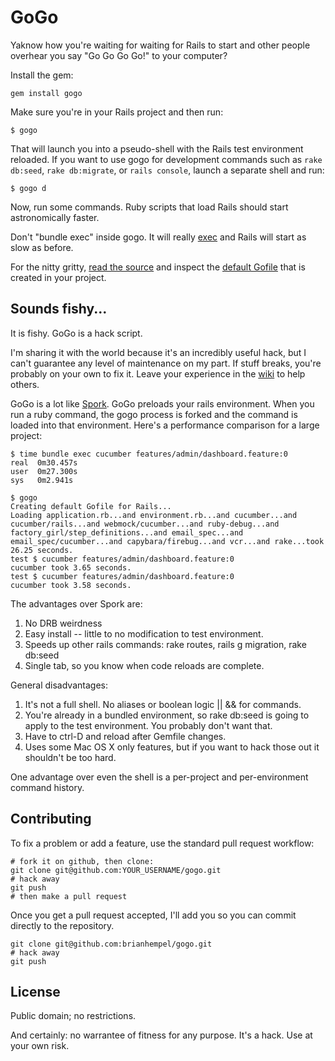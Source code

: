 # GoGo

Yaknow how you're waiting for waiting for Rails to start and other people overhear you say "Go Go Go Go!" to your computer?

Install the gem:

    gem install gogo

Make sure you're in your Rails project and then run:

    $ gogo

That will launch you into a pseudo-shell with the Rails test environment reloaded. If you want to use gogo for development commands such as `rake db:seed`, `rake db:migrate`, or `rails console`, launch a separate shell and run:

    $ gogo d

Now, run some commands. Ruby scripts that load Rails should start astronomically faster.

Don't "bundle exec" inside gogo. It will really [exec](http://en.wikipedia.org/wiki/Exec_\(operating_system\)) and Rails will start as slow as before.

For the nitty gritty, [read the source](https://github.com/brianhempel/gogo/blob/master/bin/gogo) and inspect the [default Gofile](https://github.com/brianhempel/gogo/blob/master/lib/gogo/gofile_templates/rails.rb) that is created in your project.

## Sounds fishy...

It is fishy. GoGo is a hack script.

I'm sharing it with the world because it's an incredibly useful hack, but I can't guarantee any level of maintenance on my part. If stuff breaks, you're probably on your own to fix it. Leave your experience in the [wiki](https://github.com/brianhempel/gogo/wiki) to help others.

GoGo is a lot like [Spork](https://github.com/sporkrb/spork). GoGo preloads your rails environment. When you run a ruby command, the gogo process is forked and the command is loaded into that environment.  Here's a performance comparison for a large project:

    $ time bundle exec cucumber features/admin/dashboard.feature:0
    real  0m30.457s
    user  0m27.300s
    sys   0m2.941s
    
    $ gogo
    Creating default Gofile for Rails...
    Loading application.rb...and environment.rb...and cucumber...and cucumber/rails...and webmock/cucumber...and ruby-debug...and factory_girl/step_definitions...and email_spec...and email_spec/cucumber...and capybara/firebug...and vcr...and rake...took 26.25 seconds.
    test $ cucumber features/admin/dashboard.feature:0
    cucumber took 3.65 seconds.
    test $ cucumber features/admin/dashboard.feature:0
    cucumber took 3.58 seconds.

The advantages over Spork are:

1. No DRB weirdness
2. Easy install -- little to no modification to test environment.
3. Speeds up other rails commands: rake routes, rails g migration, rake db:seed
4. Single tab, so you know when code reloads are complete.

General disadvantages:

1. It's not a full shell. No aliases or boolean logic || && for commands.
2. You're already in a bundled environment, so rake db:seed is going to apply to the test environment. You probably don't want that.
3. Have to ctrl-D and reload after Gemfile changes.
4. Uses some Mac OS X only features, but if you want to hack those out it shouldn't be too hard.

One advantage over even the shell is a per-project and per-environment command history.

## Contributing

To fix a problem or add a feature, use the standard pull request workflow:

    # fork it on github, then clone:
    git clone git@github.com:YOUR_USERNAME/gogo.git
    # hack away
    git push
    # then make a pull request

Once you get a pull request accepted, I'll add you so you can commit directly to the repository.

    git clone git@github.com:brianhempel/gogo.git
    # hack away
    git push

## License

Public domain; no restrictions.

And certainly: no warrantee of fitness for any purpose. It's a hack. Use at your own risk.
